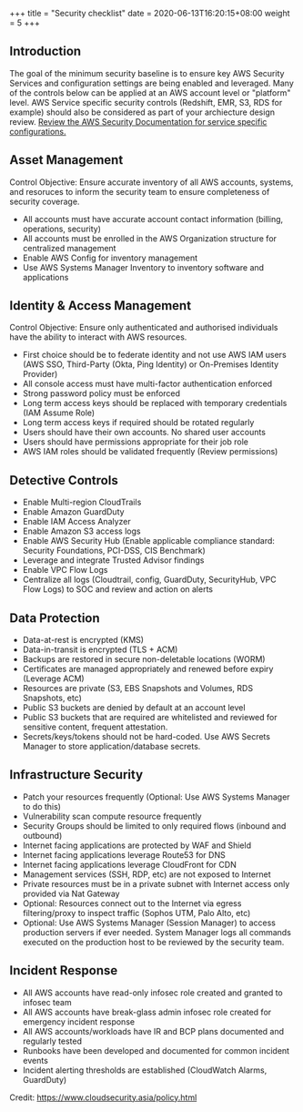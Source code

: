 +++
title = "Security checklist"
date =  2020-06-13T16:20:15+08:00
weight = 5
+++

## Introduction

The goal of the minimum security baseline is to ensure key AWS Security Services and configuration settings are being enabled and leveraged. Many of the controls below can be applied at an AWS account level or "platform" level.
AWS Service specific security controls (Redshift, EMR, S3, RDS for example) should also be considered as part of your archiecture design review. [Review the AWS Security Documentation for service specific configurations.](https://docs.aws.amazon.com/security/)

## Asset Management

Control Objective: Ensure accurate inventory of all AWS accounts, systems, and resoruces to inform the security team to ensure completeness of security coverage.

* All accounts must have accurate account contact information (billing, operations, security)
* All accounts must be enrolled in the AWS Organization structure for centralized management
* Enable AWS Config for inventory management
* Use AWS Systems Manager Inventory to inventory software and applications

## Identity & Access Management

Control Objective: Ensure only authenticated and authorised individuals have the ability to interact with AWS resources.

* First choice should be to federate identity and not use AWS IAM users (AWS SSO, Third-Party (Okta, Ping Identity) or On-Premises Identity Provider)
* All console access must have multi-factor authentication enforced
* Strong password policy must be enforced
* Long term access keys should be replaced with temporary credentials (IAM Assume Role)
* Long term access keys if required should be rotated regularly
* Users should have their own accounts. No shared user accounts
* Users should have permissions appropriate for their job role
* AWS IAM roles should be validated frequently (Review permissions)

## Detective Controls

* Enable Multi-region CloudTrails
* Enable Amazon GuardDuty
* Enable IAM Access Analyzer
* Enable Amazon S3 access logs
* Enable AWS Security Hub (Enable applicable compliance standard: Security Foundations, PCI-DSS, CIS Benchmark)
* Leverage and integrate Trusted Advisor findings
* Enable VPC Flow Logs
* Centralize all logs (Cloudtrail, config, GuardDuty, SecurityHub, VPC Flow Logs) to SOC and review and action on alerts

## Data Protection

* Data-at-rest is encrypted (KMS)
* Data-in-transit is encrypted (TLS + ACM)
* Backups are restored in secure non-deletable locations (WORM)
* Certificates are managed appropriately and renewed before expiry (Leverage ACM)
* Resources are private (S3, EBS Snapshots and Volumes, RDS Snapshots, etc)
* Public S3 buckets are denied by default at an account level
* Public S3 buckets that are required are whitelisted and reviewed for sensitive content, frequent attestation.
* Secrets/keys/tokens should not be hard-coded. Use AWS Secrets Manager to store application/database secrets.

## Infrastructure Security

* Patch your resources frequently (Optional: Use AWS Systems Manager to do this)
* Vulnerability scan compute resource frequently
* Security Groups should be limited to only required flows (inbound and outbound)
* Internet facing applications are protected by WAF and Shield
* Internet facing applications leverage Route53 for DNS
* Internet facing applications leverage CloudFront for CDN
* Management services (SSH, RDP, etc) are not exposed to Internet
* Private resources must be in a private subnet with Internet access only provided via Nat Gateway
* Optional: Resources connect out to the Internet via egress filtering/proxy to inspect traffic (Sophos UTM, Palo Alto, etc)
* Optional: Use AWS Systems Manager (Session Manager) to access production servers if ever needed. System Manager logs all commands executed on the production host to be reviewed by the security team.

## Incident Response

* All AWS accounts have read-only infosec role created and granted to infosec team
* All AWS accounts have break-glass admin infosec role created for emergency incident response
* All AWS accounts/workloads have IR and BCP plans documented and regularly tested
* Runbooks have been developed and documented for common incident events
* Incident alerting thresholds are established (CloudWatch Alarms, GuardDuty)

Credit: <https://www.cloudsecurity.asia/policy.html>

